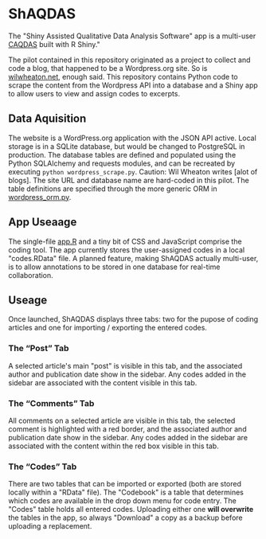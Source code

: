 # ShAQDAS

The "Shiny Assisted Qualitative Data Analysis Software" app is a
multi-user [CAQDAS] built with R Shiny."

The pilot contained in this repository originated as a project to
collect and code a blog, that happened to be a Wordpress.org site. So
is [wilwheaton.net], enough said. This repository contains Python code
to scrape the content from the Wordpress API into a database and a
Shiny app to allow users to view and assign codes to excerpts.

## Data Aquisition

The website is a WordPress.org application with the JSON API
active. Local storage is in a SQLite database, but would be changed to
PostgreSQL in production. The database tables are defined and
populated using the Python SQLAlchemy and requests modules, and can be
recreated by executing `python wordpress_scrape.py`. Caution: Wil
Wheaton writes [alot of blogs]. The site URL and database name are
hard-coded in this pilot. The table definitions are specified through
the more generic ORM in [wordpress_orm.py](wordpress_orm.py).

## App Useaage

The single-file [app.R](app.R) and a tiny bit of CSS and JavaScript
comprise the coding tool.  The app currently stores the user-assigned
codes in a local "codes.RData" file. A planned feature, making ShAQDAS
actually multi-user, is to allow annotations to be stored in one
database for real-time collaboration.

## Useage

Once launched, ShAQDAS displays three tabs: two for the pupose of
coding articles and one for importing / exporting the entered codes.

### The “Post” Tab

A selected article's main "post" is visible in this tab, and the
associated author and publication date show in the sidebar. Any codes
added in the sidebar are associated with the content visible in this
tab.

### The “Comments” Tab

All comments on a selected article are visible in this tab, the
selected comment is highlighted with a red border, and the associated
author and publication date show in the sidebar. Any codes added in
the sidebar are associated with the content within the red box visible
in this tab.

### The “Codes” Tab

There are two tables that can be imported or exported (both are stored
locally within a "RData" file). The "Codebook" is a table
that determines which codes are available in the drop down menu for
code entry. The "Codes" table holds all entered codes. Uploading
either one **will overwrite** the tables in the app, so always
"Download" a copy as a backup before uploading a replacement.

[wilwheaton.net]: http://wilwheaton.net
[ALOT]: http://hyperboleandahalf.blogspot.com/2010/04/alot-is-better-than-you-at-everything.html
[CAQDAS]: https://en.wikipedia.org/wiki/Computer-assisted_qualitative_data_analysis_software
